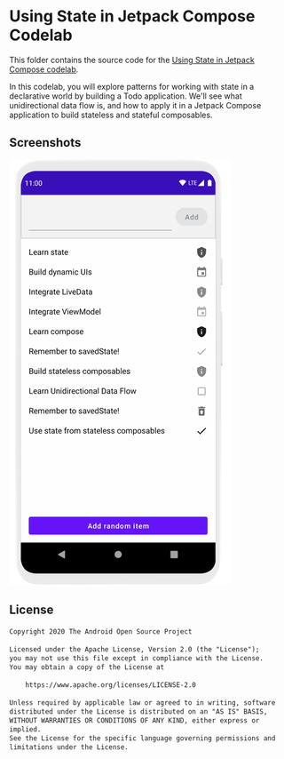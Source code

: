 # Using State in Jetpack Compose Codelab

This folder contains the source code for the [Using State in Jetpack Compose codelab](https://codelabs.developers.google.com/codelabs/jetpack-compose-state).


In this codelab, you will explore patterns for working with state in a declarative world by building a Todo application. We'll see what unidirectional
data flow is, and how to apply it in a Jetpack Compose application to build stateless and stateful composables.

## Screenshots

![Finished code](screenshots/state_movie.gif "After: Animation of fully completed project")

## License

```
Copyright 2020 The Android Open Source Project

Licensed under the Apache License, Version 2.0 (the "License");
you may not use this file except in compliance with the License.
You may obtain a copy of the License at

    https://www.apache.org/licenses/LICENSE-2.0

Unless required by applicable law or agreed to in writing, software
distributed under the License is distributed on an "AS IS" BASIS,
WITHOUT WARRANTIES OR CONDITIONS OF ANY KIND, either express or implied.
See the License for the specific language governing permissions and
limitations under the License.
```
